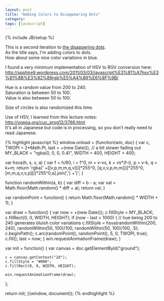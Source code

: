 ```yaml
---
layout: post
title: "Adding Colors to Disappearing Dots"
category: 
tags: [javascript]
---
```

{% include JB/setup %}

This is a second iteration to [the disappering dots](/2012/07/28/disappearing-dots/).  
As the title says, I'm adding colors to dots.  
How about some nice color variations in blue.

<canvas id="ground" width="400" height="400" style="margin: 15px;"> </canvas>

I found a very minimum implementation of HSV to RGV conversion here:
<http://spphire9.wordpress.com/2011/03/03/javascript%E3%81%A7hsv%E3%81%8B%E3%82%89rgb%E5%A4%89%E6%8F%9B/>

Hue is a random value from 200 to 240.  
Saturation is between 50 to 100.  
Value is also between 50 to 100.  

Size of circles is also randomized this time.

Use of HSV, I learned from this lecture notes:
<http://yoppa.org/cuc_prog12/3766.html>  
It's all in Japanese but code is in processing, so you don't really need to read Japanese.

{% highlight javascript %}
window.onload = (function(win, doc) {
  var c,
      TWOPI = 2*Math.PI, 
      last = +(new Date()),
      // a bit slower fading out
      MY_BLACK = "rgba(0, 0, 0, 0.4)",
      WIDTH = 400,
      HEIGHT = 400;

  var hsva(h, s, v, a) {
      var f = h/60,
          i = f^0,
          m = v-v*s,
          k = v*s*(f-i),
          p = v-k,
          q = k+m;
          return 'rgba('
            +[[v,p,m,m,q,v][i]*255^0,
            [q,v,v,p,m,m][i]*255^0,
            [m,m,q,v,v,p][i]*255^0,a].join(',')
            +')';
  }

  function randomWithin(a, b) {
      var diff = b - a;
      var val = Math.floor(Math.random() * diff + a);
      return val;
  }

  var randomPoint = function() {
    return Math.floor(Math.random() * WIDTH  + 1);
  }

  var draw = function() {
    var now = +(new Date());
    c.fillStyle = MY_BLACK;
    c.fillRect(0, 0, WIDTH, HEIGHT);
    if (now - last > 1000) {
      // hue being 200 to 240 generates bluish color variations
      c.fillStyle = hsva(randomWithin(200, 240), 
                         randomWithin(50, 100)/100,
                         randomWithin(50, 100)/100,
                         .5);
      c.beginPath();
      c.arc(randomPoint(), randomPoint(), 5, 0, TWOPI, true);
      c.fill();
      last = now;
    }
    win.requestAnimationFrame(draw);
  }

  var init = function() {
    var canvas = doc.getElementById("ground");

    c = canvas.getContext("2d");
    c.fillStyle = "#000";
    c.fillRect(0, 0, WIDTH, HEIGHT);

    win.requestAnimationFrame(draw);
  };

  return init;
}(window, document));
{% endhighlight %}

<script src="/assets/javascripts/adding_colors_to_disappearing_dots.js" type="text/javascript"> </script>
